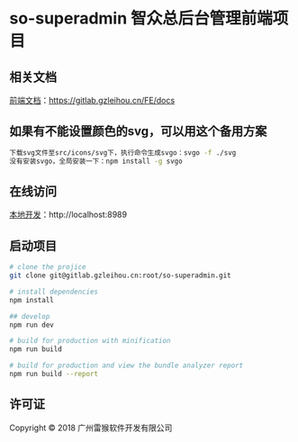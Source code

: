 # so-superadmin 智众总后台管理前端项目

## 相关文档
[前端文档](https://gitlab.gzleihou.cn/FE/docs)：https://gitlab.gzleihou.cn/FE/docs

## 如果有不能设置颜色的svg，可以用这个备用方案
``` bash
下载svg文件至src/icons/svg下，执行命令生成svgo：svgo -f ./svg
没有安装svgo，全局安装一下：npm install -g svgo
```

## 在线访问
[本地开发](http://localhost:8989)：http://localhost:8989

## 启动项目

``` bash
# clone the projice
git clone git@gitlab.gzleihou.cn:root/so-superadmin.git

# install dependencies
npm install

## develop
npm run dev

# build for production with minification
npm run build

# build for production and view the bundle analyzer report
npm run build --report
```

## 许可证
Copyright © 2018 广州雷猴软件开发有限公司
